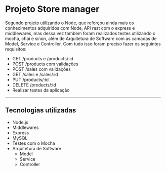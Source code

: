 # Projeto Store manager
Segundo projeto utilizando o Node, que reforçou ainda mais os conhecimentos adquiridos com Node, API rest com o express e middlewares, mas dessa vez também foram realizados testes utilizando o mocha, chai e sinon, além de Arquitetura de Software com as camadas de Model, Service e Controller.
Com tudo isso foram preciso fazer os seguintes requisitos:
   - GET /products e /products/:id
   - POST /products com validações
   - POST /sales com validações
   - GET /sales e /sales/:id
   - PUT /products/:id
   - DELETE /products/:id
   - Realizar testes da aplicação

---
## Tecnologias utilizadas
 - Node.js
 - Middlewares
 - Express
 - MySQL
 - Testes com o Mocha
 - Arquitetura de Software
    - Model
    - Service
    - Controller
